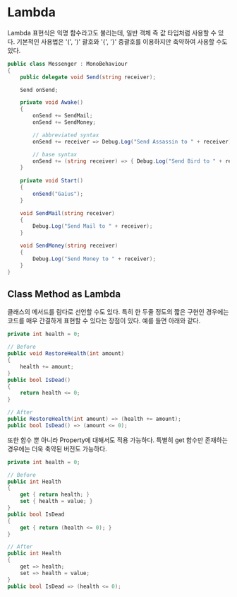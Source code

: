 # Lambda

Lambda 표현식은 익명 함수라고도 불리는데, 일반 객체 즉 값 타입처럼 사용할 수 있다. 기본적인 사용법은 '(', ')' 괄호와 '{', '}' 중괄호를 이용하지만 축약하여 사용할 수도 있다.

```cs
public class Messenger : MonoBehaviour
{
    public delegate void Send(string receiver);

    Send onSend;

    private void Awake()
    {
        onSend += SendMail;
        onSend += SendMoney;

        // abbreviated syntax
        onSend += receiver => Debug.Log("Send Assassin to " + receiver);

        // base syntax
        onSend += (string receiver) => { Debug.Log("Send Bird to " + receiver); };
    }
 
    private void Start()
    {
        onSend("Gaius");
    }

    void SendMail(string receiver)
    {
        Debug.Log("Send Mail to " + receiver);
    }

    void SendMoney(string receiver)
    {
        Debug.Log("Send Money to " + receiver);
    }
}
```

## Class Method as Lambda

클래스의 메서드를 람다로 선언할 수도 있다. 특히 한 두줄 정도의 짧은 구현인 경우에는 코드를 매우 간결하게 표현할 수 있다는 장점이 있다. 예를 들면 아래와 같다.

```cs
private int health = 0;

// Before
public void RestoreHealth(int amount)
{
    health += amount;
}
public bool IsDead()
{
    return health <= 0;
}

// After
public RestoreHealth(int amount) => (health += amount);
public bool IsDead() => (amount <= 0);
```

또한 함수 뿐 아니라 Property에 대해서도 적용 가능하다. 특별히 get 함수만 존재하는 경우에는 더욱 축약된 버전도 가능하다.

```cs
private int health = 0;

// Before
public int Health
{
    get { return health; }
    set { health = value; }
}
public bool IsDead
{
    get { return (health <= 0); }
}

// After
public int Health
{
    get => health;
    set => health = value;
}
public bool IsDead => (health <= 0);
```

